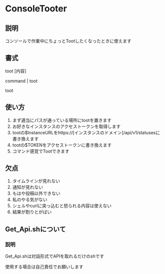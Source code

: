 # ConsoleTooter
## 説明
コンソールで作業中にちょっとTootしたくなったときに使えます
## 書式
toot [内容]

command | toot

toot
## 使い方
1. まず適当にパスが通っている場所にtootを置きます
2. お好きなインスタンスのアクセストークンを取得します
3. tootの$InstanceURLをhttps://[インスタンスのドメイン]/api/v1/statusesに書き換えます
4. tootの$TOKENをアクセストークンに書き換えます
5. コマンド感覚でTootできます
## 欠点
1. タイムラインが見れない
2. 通知が見れない
3. もはや投稿以外できない
4. 私のやる気がない
5. シェルやcurlに突っ込むと怒られる内容は使えない
6. 結果が割りとがばい
## Get_Api.shについて
### 説明
Get_Api.shは対話形式でAPIを取れるだけのshです

使用する場合は自己責任でお願いします
